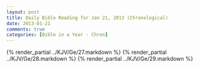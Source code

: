 ```yaml
---
layout: post
title: Daily Bible Reading for Jan 21, 2013 (Chronological)
date: 2013-01-21
comments: true
categories: [Bible in a Year - Chron]
---
```

{% render_partial ../KJV/Ge/27.markdown %}
{% render_partial ../KJV/Ge/28.markdown %}
{% render_partial ../KJV/Ge/29.markdown %}
